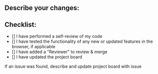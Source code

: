 ## Describe your changes:
[//]: <> (Which files were changed? What changes were made?)



## Checklist:

- [] I have performed a self-review of my code
- [] I have tested the functionality of any new or updated features in the browser, if applicable
- [] I have added a "Reviewer" to review & merge
- [] I have updated the project board

If an issue was found, describe and update project board with issue
